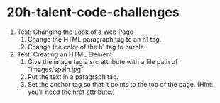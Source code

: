 # 20h-talent-code-challenges
1. Test: Changing the Look of a Web Page
    1. Change the HTML paragraph tag to an h1 tag.
    2. Change the color of the h1 tag to purple.
2. Test: Creating an HTML Element
    1. Give the image tag a src attribute with a file path of "images/spain.jpg"
    2. Put the text in a paragraph tag.
    3. Set the anchor tag so that it points to the top of the page. (Hint: you'll need the href attribute.)
